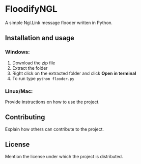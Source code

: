 # FloodifyNGL
A simple Ngl.Link message flooder written in Python.


## Installation and usage

### Windows:
1. Download the zip file
2. Extract the folder
3. Right click on the extracted folder and click **Open in terminal**
4. To run type ```python flooder.py```

### Linux/Mac:

Provide instructions on how to use the project.

## Contributing

Explain how others can contribute to the project.

## License

Mention the license under which the project is distributed.
